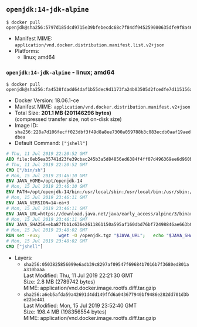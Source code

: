 ## `openjdk:14-jdk-alpine`

```console
$ docker pull openjdk@sha256:5797d185dcd9715e39bfebecdc68c7f84df945259080635dfe9f8a4612e5980d
```

-	Manifest MIME: `application/vnd.docker.distribution.manifest.list.v2+json`
-	Platforms:
	-	linux; amd64

### `openjdk:14-jdk-alpine` - linux; amd64

```console
$ docker pull openjdk@sha256:fa4538fdadd64daf1b55dec9d1173fa24b03505d2fcedfe7d115156a7b4efe08
```

-	Docker Version: 18.06.1-ce
-	Manifest MIME: `application/vnd.docker.distribution.manifest.v2+json`
-	Total Size: **201.1 MB (201146296 bytes)**  
	(compressed transfer size, not on-disk size)
-	Image ID: `sha256:228a7d106fecff023dbf3f49d8a8ee7300a059788b3c083ecdb0aaf19aeddbea`
-	Default Command: `["jshell"]`

```dockerfile
# Thu, 11 Jul 2019 22:20:52 GMT
ADD file:0eb5ea35741d23fe39cbac245b3a5d84856ed6384f4ff07d496369ee6d960bad in / 
# Thu, 11 Jul 2019 22:20:52 GMT
CMD ["/bin/sh"]
# Mon, 15 Jul 2019 23:46:10 GMT
ENV JAVA_HOME=/opt/openjdk-14
# Mon, 15 Jul 2019 23:46:10 GMT
ENV PATH=/opt/openjdk-14/bin:/usr/local/sbin:/usr/local/bin:/usr/sbin:/usr/bin:/sbin:/bin
# Mon, 15 Jul 2019 23:46:11 GMT
ENV JAVA_VERSION=14-ea+3
# Mon, 15 Jul 2019 23:46:11 GMT
ENV JAVA_URL=https://download.java.net/java/early_access/alpine/3/binaries/openjdk-14-ea+3_linux-x64-musl_bin.tar.gz
# Mon, 15 Jul 2019 23:46:11 GMT
ENV JAVA_SHA256=eba87fbb1c636e2611861150a595af160dbd76bf72498846ae663b0398ddff82
# Mon, 15 Jul 2019 23:48:02 GMT
RUN set -eux; 		wget -O /openjdk.tgz "$JAVA_URL"; 	echo "$JAVA_SHA256 */openjdk.tgz" | sha256sum -c -; 	mkdir -p "$JAVA_HOME"; 	tar --extract --file /openjdk.tgz --directory "$JAVA_HOME" --strip-components 1; 	rm /openjdk.tgz; 		java -Xshare:dump; 		java --version; 	javac --version
# Mon, 15 Jul 2019 23:48:02 GMT
CMD ["jshell"]
```

-	Layers:
	-	`sha256:0503825856099e6adb39c8297af09547f69684b7016b7f3680ed801aa310baaa`  
		Last Modified: Thu, 11 Jul 2019 22:21:30 GMT  
		Size: 2.8 MB (2789742 bytes)  
		MIME: application/vnd.docker.image.rootfs.diff.tar.gzip
	-	`sha256:a6eb5afda59a42691d4dd149ffd6a043677940bf9486e282dd701d3be22be441`  
		Last Modified: Mon, 15 Jul 2019 23:52:40 GMT  
		Size: 198.4 MB (198356554 bytes)  
		MIME: application/vnd.docker.image.rootfs.diff.tar.gzip
